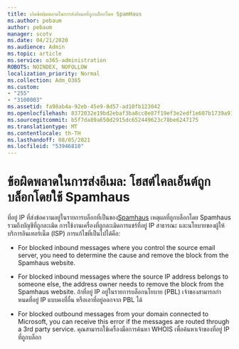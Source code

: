 ```yaml
---
title: เกิดข้อผิดพลาดในการส่งอีเมลที่ถูกบล็อกโดย SpamHaus
ms.author: pebaum
author: pebaum
manager: scotv
ms.date: 04/21/2020
ms.audience: Admin
ms.topic: article
ms.service: o365-administration
ROBOTS: NOINDEX, NOFOLLOW
localization_priority: Normal
ms.collection: Adm_O365
ms.custom:
- "255"
- "3100003"
ms.assetid: fa98ab4a-92eb-45e9-8d57-ad10fb123042
ms.openlocfilehash: 8372032e19bd2ebaf3ba8cc8e87f19ef3e2edf1e607b1739a919f6dcc443cd97
ms.sourcegitcommit: b5f7da89a650d2915dc652449623c78be6247175
ms.translationtype: MT
ms.contentlocale: th-TH
ms.lasthandoff: 08/05/2021
ms.locfileid: "53946810"
---
```

# <a name="error-sending-email-client-host-blocked-using-spamhaus"></a>ข้อผิดพลาดในการส่งอีเมล: โฮสต์ไคลเอ็นต์ถูกบล็อกโดยใช้ Spamhaus

ที่อยู่ IP ที่ส่งข้อความอยู่ในรายการบล็อกที่เป็นของ[Spamhaus](https://go.microsoft.com/fwlink/p/?linkid=123245) เหตุผลที่ถูกบล็อกโดย Spamhaus รวมถึงบัญชีที่ถูกละเมิด การใช้งานเครื่องที่ถูกละเมิดการแชร์ที่อยู่ IP สาธารณะ และนโยบายของผู้ให้บริการอินเทอร์เน็ต (ISP) การแก้ไขที่เป็นไปได้คือ:
  
- For blocked inbound messages where you control the source email server, you need to determine the cause and remove the block from the Spamhaus website.

- For blocked inbound messages where the source IP address belongs to someone else, the address owner needs to remove the block from the Spamhaus website. ถ้าที่อยู่ IP อยู่ในรายการบล็อกนโยบาย (PBL) เจ้าของสามารถกําหนดที่อยู่ IP แบบคงที่อื่น หรือเอาที่อยู่ออกจาก PBL ได้

- For blocked outbound messages from your domain connected to Microsoft, you can receive this error if the messages are routed through a 3rd party service. คุณสามารถใช้เครื่องมือการค้นหา WHOIS เพื่อค้นหาเจ้าของที่อยู่ IP ที่ถูกบล็อก
